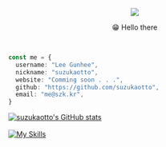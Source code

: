 <p align='center'>
    <img src="https://capsule-render.vercel.app/api?type=waving&color=auto&height=200&section=header&text=Welcome&fontSize=70&animation=fadeIn&fontAlignY=38&desc=to%20my%20Github%20profile&descAlignY=51&descAlign=62"/>
</p>

<p align='center'>😁 Hello there</p><br>

```typescript
const me = {
  username: "Lee Gunhee",
  nickname: "suzukaotto",
  website: "Comming soon . . .",
  github: "https://github.com/suzukaotto",
  email: "me@szk.kr",
}
```

[![suzukaotto's GitHub stats](https://github-readme-stats.vercel.app/api?username=suzukaotto&hide=stars,issues)](https://github.com/anuraghazra/github-readme-stats)<br><br>
[![My Skills](https://skillicons.dev/icons?i=python,cpp,cs,dotnet,ts,python,raspberrypi,arduino)](https://skillicons.dev)<br>
